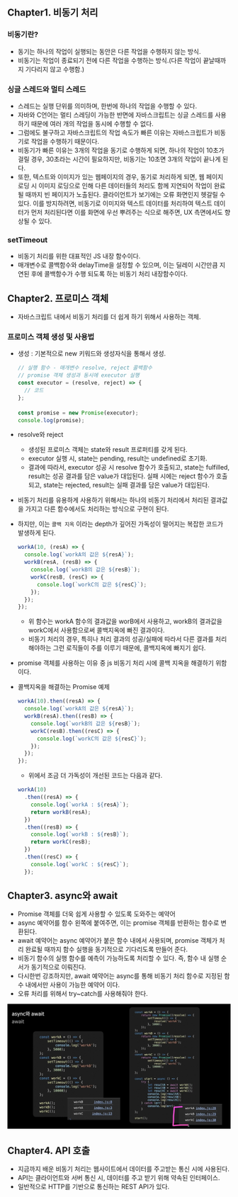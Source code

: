 ## Chapter1. 비동기 처리

### 비동기란?

- 동기는 하나의 작업이 실행되는 동안은 다른 작업을 수행하지 않는 방식.
- 비동기는 작업이 종료되기 전에 다른 작업을 수행하는 방식.(다른 작업이 끝날때까지 기다리지 않고 수행함.)

### 싱글 스레드와 멀티 스레드

- 스레드는 실행 단위를 의미하며, 한번에 하나의 작업을 수행할 수 있다.
- 자바와 C언어는 멀티 스레딩이 가능한 반면에 자바스크립트는 싱글 스레드를 사용하기 때문에 여러 개의 작업을 동시에 수행할 수 없다.
- 그럼에도 불구하고 자바스크립트의 작업 속도가 빠른 이유는 자바스크립트가 비동기로 작업을 수행하기 때문이다.
- 비동기가 빠른 이유는 3개의 작업을 동기로 수행하게 되면, 하나의 작업이 10초가 걸릴 경우, 30초라는 시간이 필요하지만, 비동기는 10초면 3개의 작업이 끝나게 된다.
- 또한, 텍스트와 이미지가 있는 웹페이지의 경우, 동기로 처리하게 되면, 웹 페이지 로딩 시 이미지 로딩으로 인해 다른 데이터들의 처리도 함께 지연되어 작업이 완료될 때까지 빈 페이지가 노출된다. 클라이언트가 보기에는 오류 화면인지 헷갈릴 수 있다. 이를 방지하려면, 비동기로 이미지와 텍스트 데이터를 처리하여 텍스트 데이터가 먼저 처리된다면 이를 화면에 우선 뿌려주는 식으로 해주면, UX 측면에서도 향상될 수 있다.

### setTimeout

- 비동기 처리를 위한 대표적인 JS 내장 함수이다.
- 매개변수로 콜백함수와 delayTime을 설정할 수 있으며, 이는 딜레이 시간만큼 지연된 후에 콜백함수가 수행 되도록 하는 비동기 처리 내장함수이다.

## Chapter2. 프로미스 객체

- 자바스크립트 내에서 비동기 처리를 더 쉽게 하기 위해서 사용하는 객체.

### 프로미스 객체 생성 및 사용법

- 생성 : 기본적으로 new 키워드와 생성자식을 통해서 생성.

  ```js
  // 실행 함수 - 매개변수 resolve, reject 콜백함수
  // promise 객체 생성과 동시에 executor 실행
  const executor = (resolve, reject) => {
    // 코드
  };

  const promise = new Promise(executor);
  console.log(promise);
  ```

- resolve와 reject

  - 생성된 프로미스 객체는 state와 result 프로퍼티를 갖게 된다.
  - executor 실행 시, state는 pending, result는 undefined로 초기화.
  - 결과에 따라서, executor 성공 시 resolve 함수가 호출되고, state는 fulfilled, result는 성공 결과를 담은 value가 대입된다. 실패 시에는 reject 함수가 호출되고, state는 rejected, result는 실패 결과를 담은 value가 대입된다.

- 비동기 처리를 유용하게 사용하기 위해서는 하나의 비동기 처리에서 처리된 결과값을 가지고 다른 함수에서도 처리하는 방식으로 구현이 된다.
- 하지만, 이는 `콜백 지옥` 이라는 depth가 깊어진 가독성이 떨어지는 복잡한 코드가 발생하게 된다.
  ```js
  workA(10, (resA) => {
    console.log(`workA의 값은 ${resA}`);
    workB(resA, (resB) => {
      console.log(`workB의 값은 ${resB}`);
      workC(resB, (resC) => {
        console.log(`workC의 값은 ${resC}`);
      });
    });
  });
  ```
  - 위 함수는 workA 함수의 결과값을 worB에서 사용하고, workB의 결과값을 workC에서 사용함으로써 콜백지옥에 빠진 결과이다.
  - 비동기 처리의 경우, 특히나 처리 결과의 성공/실패에 따라서 다른 결과를 처리 해야하는 그런 로직들이 주를 이루기 때문에, 콜백지옥에 빠지기 쉽다.
- promise 객체를 사용하는 이유 중 js 비동기 처리 시에 콜백 지옥을 해결하기 위함이다.
- 콜백지옥을 해결하는 Promise 예제

  ```js
  workA(10).then((resA) => {
    console.log(`workA의 값은 ${resA}`);
    workB(resA).then((resB) => {
      console.log(`workB의 값은 ${resB}`);
      workC(resB).then((resC) => {
        console.log(`workC의 값은 ${resC}`);
      });
    });
  });
  ```

  - 위에서 조금 더 가독성이 개선된 코드는 다음과 같다.

  ```js
  workA(10)
    .then((resA) => {
      console.log(`workA : ${resA}`);
      return workB(resA);
    })
    .then((resB) => {
      console.log(`workB : ${resB}`);
      return workC(resB);
    })
    .then((resC) => {
      console.log(`workC : ${resC}`);
    });
  ```

## Chapter3. async와 await

- Promise 객체를 더욱 쉽게 사용할 수 있도록 도와주는 예약어
- async 예약어를 함수 왼쪽에 붙여주면, 이는 promise 객체를 반환하는 함수로 변환된다.
- await 예약어는 async 예약어가 붙은 함수 내에서 사용되며, promise 객체가 처리 완료될 때까지 함수 실행을 동기적으로 기다리도록 만들어 준다.
- 비동기 함수의 실행 함수를 예측이 가능하도록 처리할 수 있다. 즉, 함수 내 실행 순서가 동기적으로 이뤄진다.
- 다시한번 강조하지만, await 예약어는 async를 통해 비동기 처리 함수로 지정된 함수 내에서만 사용이 가능한 예약어 이다.
- 오류 처리를 위해서 try~catch를 사용해줘야 한다.

![alt text](image.png)

## Chapter4. API 호출

- 지금까지 배운 비동기 처리는 웹사이트에서 데이터를 주고받는 통신 시에 사용된다.
- API는 클라이언트와 서버 통신 시, 데이터를 주고 받기 위해 약속된 인터페이스.
- 일반적으로 HTTP를 기반으로 통신하는 REST API가 있다.
